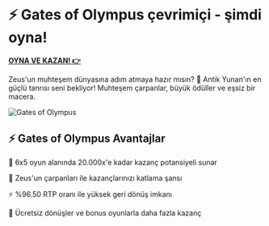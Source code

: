 #  **⚡️ Gates of Olympus çevrimiçi - şimdi oyna!**

[ **OYNA VE KAZAN! 👉**](https://shortlinkapp.com/CWVYr)

Zeus'un muhteşem dünyasına adım atmaya hazır mısın? 🏺
Antik Yunan'ın en güçlü tanrısı seni bekliyor! Muhteşem çarpanlar, büyük ödüller ve eşsiz bir macera.

 ![Gates of Olympus](https://github.com/user-attachments/assets/bc18e629-3dc5-4a38-86a4-240de9afb09c)

## **⚡ Gates of Olympus Avantajlar** 

🎯 6x5 oyun alanında 20.000x'e kadar kazanç potansiyeli sunar

💫 Zeus'un çarpanları ile kazançlarınızı katlama şansı

⚡ %96.50 RTP oranı ile yüksek geri dönüş imkanı

🌟 Ücretsiz dönüşler ve bonus oyunlarla daha fazla kazanç
